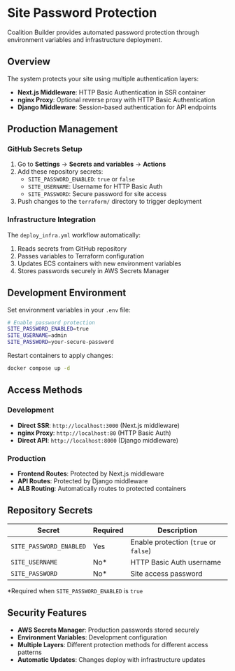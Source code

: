 # Site Password Protection

Coalition Builder provides automated password protection through environment variables and infrastructure deployment.

## Overview

The system protects your site using multiple authentication layers:

- **Next.js Middleware**: HTTP Basic Authentication in SSR container
- **nginx Proxy**: Optional reverse proxy with HTTP Basic Authentication
- **Django Middleware**: Session-based authentication for API endpoints

## Production Management

### GitHub Secrets Setup

1. Go to **Settings** → **Secrets and variables** → **Actions**
2. Add these repository secrets:
   - `SITE_PASSWORD_ENABLED`: `true` or `false`
   - `SITE_USERNAME`: Username for HTTP Basic Auth
   - `SITE_PASSWORD`: Secure password for site access
3. Push changes to the `terraform/` directory to trigger deployment

### Infrastructure Integration

The `deploy_infra.yml` workflow automatically:

1. Reads secrets from GitHub repository
2. Passes variables to Terraform configuration
3. Updates ECS containers with new environment variables
4. Stores passwords securely in AWS Secrets Manager

## Development Environment

Set environment variables in your `.env` file:

```bash
# Enable password protection
SITE_PASSWORD_ENABLED=true
SITE_USERNAME=admin
SITE_PASSWORD=your-secure-password
```

Restart containers to apply changes:

```bash
docker compose up -d
```

## Access Methods

### Development

- **Direct SSR**: `http://localhost:3000` (Next.js middleware)
- **nginx Proxy**: `http://localhost:80` (HTTP Basic Auth)
- **Direct API**: `http://localhost:8000` (Django middleware)

### Production

- **Frontend Routes**: Protected by Next.js middleware
- **API Routes**: Protected by Django middleware
- **ALB Routing**: Automatically routes to protected containers

## Repository Secrets

| Secret                  | Required | Description                           |
| ----------------------- | -------- | ------------------------------------- |
| `SITE_PASSWORD_ENABLED` | Yes      | Enable protection (`true` or `false`) |
| `SITE_USERNAME`         | No\*     | HTTP Basic Auth username              |
| `SITE_PASSWORD`         | No\*     | Site access password                  |

\*Required when `SITE_PASSWORD_ENABLED` is `true`

## Security Features

- **AWS Secrets Manager**: Production passwords stored securely
- **Environment Variables**: Development configuration
- **Multiple Layers**: Different protection methods for different access patterns
- **Automatic Updates**: Changes deploy with infrastructure updates

